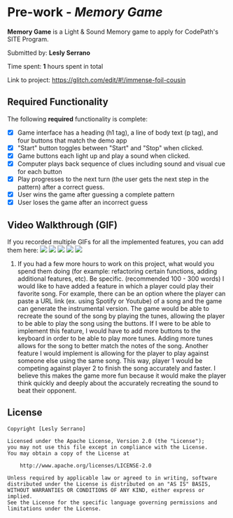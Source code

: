 # Pre-work - *Memory Game*

**Memory Game** is a Light & Sound Memory game to apply for CodePath's SITE Program.

Submitted by: **Lesly Serrano**

Time spent: **1** hours spent in total

Link to project: https://glitch.com/edit/#!/immense-foil-cousin

## Required Functionality

The following **required** functionality is complete:

* [X] Game interface has a heading (h1 tag), a line of body text (p tag), and four buttons that match the demo app
* [X] "Start" button toggles between "Start" and "Stop" when clicked.
* [X] Game buttons each light up and play a sound when clicked.
* [X] Computer plays back sequence of clues including sound and visual cue for each button
* [X] Play progresses to the next turn (the user gets the next step in the pattern) after a correct guess.
* [X] User wins the game after guessing a complete pattern
* [X] User loses the game after an incorrect guess

## Video Walkthrough (GIF)

If you recorded multiple GIFs for all the implemented features, you can add them here:
![](https://i.imgur.com/fTSbN2a.gif)
![](https://i.imgur.com/XAQRU6B.gif)
![](https://i.imgur.com/xtsvyEX.gif)
![](https://i.imgur.com/sjLXsTs.gif)
![](https://i.imgur.com/YMVUPpE.gif)

1. If you had a few more hours to work on this project, what would you spend them doing (for example: refactoring certain functions, adding additional features, etc). Be specific. (recommended 100 - 300 words)
I would like to have added a feature in which a player could play their favorite song. For example, there can be an option where the player can paste a URL link (ex. using Spotify or Youtube) of a song and the game can generate the instrumental version. The game would be able to recreate the sound of the song by playing the tunes, allowing the player to be able to play the song using the buttons. If I were to be able to implement this feature, I would have to add more buttons to the keyboard in order to be able to play more tunes. Adding more tunes allows for the song to better match the notes of the song.
Another feature I would implement is allowing for the player to play against someone else using the same song. This way, player 1 would be competing against player 2 to finish the song accurately and faster. I believe this makes the game more fun because it would make the player think quickly and deeply about the accurately recreating the sound to beat their opponent.

## License

    Copyright [Lesly Serrano]

    Licensed under the Apache License, Version 2.0 (the "License");
    you may not use this file except in compliance with the License.
    You may obtain a copy of the License at

        http://www.apache.org/licenses/LICENSE-2.0

    Unless required by applicable law or agreed to in writing, software
    distributed under the License is distributed on an "AS IS" BASIS,
    WITHOUT WARRANTIES OR CONDITIONS OF ANY KIND, either express or implied.
    See the License for the specific language governing permissions and
    limitations under the License.
